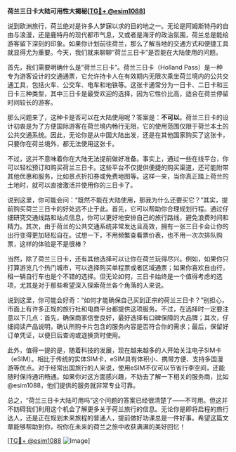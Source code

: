 **荷兰三日卡大陆可用性大揭秘[[TG💪+ @esim1088](https://t.me/s/esim1088)]**

说到欧洲旅行，荷兰绝对是许多人梦寐以求的目的地之一。无论是阿姆斯特丹的自由与浪漫，还是鹿特丹的现代都市气息，又或者是海牙的政治氛围，荷兰总是能给游客留下深刻的印象。如果你计划前往荷兰，那么了解当地的交通方式和便捷工具就显得尤为重要。今天，我们就来聊聊“荷兰三日卡”是否能在大陆使用的问题。

首先，我们需要明确什么是“荷兰三日卡”。荷兰三日卡（Holland Pass）是一种专为游客设计的交通通票，它允许持卡人在有效期内无限次乘坐荷兰境内的公共交通工具，包括火车、公交车、电车和地铁等。这张卡通常分为一日卡、二日卡和三日卡三种类型，其中三日卡是最受欢迎的选择，因为它性价比高，适合在荷兰停留时间较长的游客。

那么问题来了，这种卡是否可以在大陆使用呢？答案是：**不可以**。荷兰三日卡的设计初衷是为了方便国际游客在荷兰境内畅行无阻，它的使用范围仅限于荷兰本土的公共交通系统。因此，无论你是从中国大陆出发，还是在其他国家购买了这张卡，只要你在荷兰境外，都无法使用这张卡。

不过，这并不意味着你在大陆无法提前做好准备。事实上，通过一些在线平台，你可以轻松预订和购买荷兰三日卡。这些平台不仅提供便捷的购买渠道，还可能附带其他优惠和服务，比如景点折扣券或免费地图等。这样一来，当你真正踏上荷兰的土地时，就可以直接激活并使用你的三日卡了。

说到这里，你可能会问：“既然不能在大陆使用，那我为什么还要买它？”其实，提前购买荷兰三日卡的好处远不止于此。首先，它可以帮助你合理规划行程。通过仔细研究交通线路和站点信息，你可以更好地安排自己的旅行路线，避免浪费时间和精力。其次，由于荷兰的公共交通系统非常发达且高效，拥有一张三日卡会让你的出行变得更加轻松自在。试想一下，不用频繁查看票价表，也不用一次次排队购票，这样的体验是不是很棒？

当然，除了荷兰三日卡，还有其他选择可以让你在荷兰玩得尽兴。例如，如果你只打算游览几个热门城市，可以选择购买单程票或者区域通票；如果你喜欢自由行，租一辆自行车也是个不错的选择。但无论如何，三日卡始终是一个值得考虑的选项，尤其是对于那些希望深入探索荷兰各个角落的人来说。

说到这里，你可能会好奇：“如何才能确保自己买到正宗的荷兰三日卡？”别担心，市面上有许多正规的旅行社和电商平台都提供这项服务。不过，在选择时一定要注意以下几点：首先，确保商家信誉良好，最好选择有口碑保障的大品牌；其次，仔细阅读产品说明，确认所购卡片包含的服务内容是否符合你的需求；最后，保留好订单凭证，以便日后查询或退换货时使用。

此外，值得一提的是，随着科技的发展，现在越来越多的人开始关注电子SIM卡（eSIM）。相比于传统的实体SIM卡，eSIM具有体积小、携带方便、支持多国漫游等优点。对于经常出国旅行的人来说，使用eSIM不仅可以节省行李空间，还能随时保持通讯畅通。如果你对这方面感兴趣，不妨去了解一下相关的服务商，比如@esim1088，他们提供的服务就非常专业可靠。

总之，“荷兰三日卡大陆可用吗”这个问题的答案已经很清楚了——不可用。但这并不妨碍我们利用这个机会了解更多关于荷兰旅行的信息。无论你是即将启程的旅行达人，还是正在规划未来旅程的普通人，提前做好功课总是一件好事。希望这篇文章能够帮助到你，祝你在未来的荷兰之旅中收获满满的美好回忆！

[[TG💪+ @esim1088](https://t.me/s/esim1088) ![Image](https://i.postimg.cc/4NQfJmqS/Snipaste-2025-05-13-00-14-12.png)]